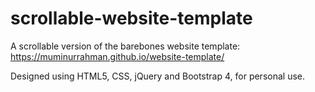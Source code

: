 # scrollable-website-template
A scrollable version of the barebones website template: https://muminurrahman.github.io/website-template/

Designed using HTML5, CSS, jQuery and Bootstrap 4, for personal use.